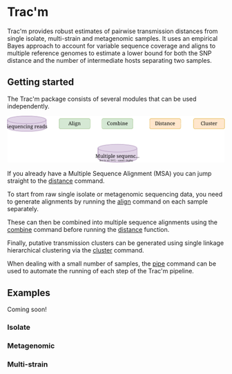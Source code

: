 # Trac'm

Trac'm provides robust estimates of pairwise transmission distances from single isolate, multi-strain and metagenomic samples. It uses an empirical Bayes approach to account for variable sequence coverage and aligns to multiple reference genomes to estimate a lower bound for both the SNP distance and the number of intermediate hosts separating two samples.

## Getting started

The Trac'm package consists of several modules that can be used independently. 

<center><img src="_figures/tracm_flow.drawio.svg" width="700"></center>

If you already have a Multiple Sequence Alignment (MSA) you can jump straight to the [distance](distance.md) command.

To start from raw single isolate or metagenomic sequencing data, you need to generate alignments by running the [align](alignment.md) command on each sample separately.

These can then be combined into multiple sequence alignments using the [combine](combine.md) command before running the [distance](distance.md) function.

Finally, putative transmission clusters can be generated using single linkage hierarchical clustering via the [cluster](cluster.md) command.

When dealing with a small number of samples, the [pipe](pipe.md) command can be used to automate the running of each step of the Trac'm pipeline.

## Examples

Coming soon!

### Isolate

### Metagenomic

### Multi-strain